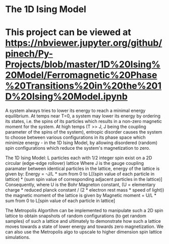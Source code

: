 # The 1D Ising Model
# This project can be viewed at https://nbviewer.jupyter.org/github/pinech/Py-Projects/blob/master/1D%20Ising%20Model/Ferromagnetic%20Phase%20Transitions%20in%20the%201D%20Ising%20Model.ipynb


A system always tries to lower its energy to reach a minimal energy equilibrium.
At temps near T=0, a system may lower its energy by ordering its states, i.e. the spins of its particles which results
    in a non-zero magnetic moment for the system. 
At high temps (T >> J, J being the coupling parameter of the spins of the system), entropic disorder causes the system
    to choose between various configurations in its phase space which minimize energy - in the 1D Ising Model, by
    allowing disordered (random) spin configurations which reduce the system's magnetization to zero. 


The 1D Ising Model: L particles each with 1/2 integer spin exist on a 2D circular (edge-edge rollover) lattice
Where J is the gauge coupling paramater between identical particles in the lattice, energy of the lattice is given by: 
    Energy = -J/L * sum from 0 to L[(spin value of each particle in lattice) * (sum spin value of corresponding adjacent particles in the lattice)]
Consequently, where U is the Bohr Magneton constant,
    (U = elementary charge * reduced planck constant / (2 * electron rest mass * speed of light))
    the magnetic moment of the lattice is given by
        Magnetic moment = U/L * sum from 0 to L[spin value of each particle in lattice]
        
The Metropolis Algortihm can be implemented to manipulate such a 2D spin lattice to obtain snapshots of random configurations
    (to get random samples) of such a lattice and ultimately to demonstrate how such a lattice moves towards a state of lower energy and towards zero magnetization. We can also use the Metropolis algo to upscale to higher dimension spin lattice simulations.

